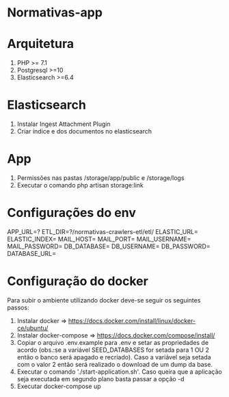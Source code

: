 <h1>Normativas-app</h1>

# Arquitetura
1. PHP >= 7.1
2. Postgresql >=10
3. Elasticsearch >=6.4


# Elasticsearch
1. Instalar Ingest Attachment Plugin
2. Criar índice e dos documentos no elasticsearch

# App
1. Permissões nas pastas /storage/app/public e /storage/logs
2. Executar o comando 
php artisan storage:link

# Configurações do env
APP_URL=?
ETL_DIR=?/normativas-crawlers-etl/etl/ 
ELASTIC_URL=
ELASTIC_INDEX=
MAIL_HOST=
MAIL_PORT=
MAIL_USERNAME=
MAIL_PASSWORD=
DB_DATABASE=
DB_USERNAME=
DB_PASSWORD=
DATABASE_URL=


# Configuração do docker
Para subir o ambiente utilizando docker deve-se seguir os seguintes passos:

1. Instalar docker => https://docs.docker.com/install/linux/docker-ce/ubuntu/
2. Instalar docker-compose => https://docs.docker.com/compose/install/
3. Copiar o arquivo .env.example para .env e setar as propriedades de acordo (obs.:se a variável SEED_DATABASES for setada para 1 OU 2 então o banco será apagado e recriado). Caso a variável seja setada com o valor 2 então será realizado o download de um dump da base. 
4. Executar o comando './start-application.sh'. Caso queira que a aplicação seja executada em segundo plano basta passar a opção -d
5. Executar docker-compose up
